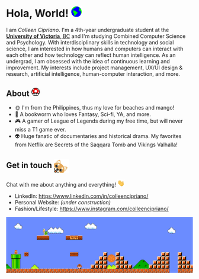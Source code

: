# Hola, World! <img src="https://github.com/colleenaira/colleenaira/blob/main/Assets/Earth.gif" width="29px">


I am _Colleen Cipriano_. I'm a 4th-year undergraduate student at the <a href="https://www.uvic.ca/"> <b>University of Victoria</b>, BC</a> and I'm studying Combined Computer Science and Psychology. With interdisciplinary skills in technology and social science, I am interested in how humans and computers can interact with each other and how technology can reflect human intelligence. As an undergrad, I am obsessed with the idea of continuous learning and improvement. My interests include project management, UX/UI design & research, artificial intelligence, human-computer interaction, and more.  



## About  <img src="https://github.com/colleenaira/colleenaira/blob/main/Assets/powerup.gif" width="23px">
- :sun_with_face: I'm from the Philippines, thus my love for beaches and mango! 
- :book: A bookworm who loves Fantasy, Sci-fi, YA, and more. 
- :video_game: A gamer of League of Legends during my free time, but will never miss a T1 game ever. 
- 👽️ Huge fanatic of documentaries and historical drama. My favorites from Netflix are Secrets of the Saqqara Tomb and Vikings Valhalla! 


## Get in touch  <img align="center" alt="shiblob-photo" src="https://github.com/colleenaira/colleenaira/blob/main/Assets/shiblob-photo.png" width="40"/>
Chat with me about anything and everything! <img src="https://github.com/colleenaira/colleenaira/blob/main//Assets/Hi.gif" width="20px">
- LinkedIn: https://www.linkedin.com/in/colleencipriano/
- Personal Website: _(under construction)_
- Fashion/Lifestyle: https://www.instagram.com/colleencipriano/

<img src="https://github.com/colleenaira/colleenaira/blob/main/Assets/Mario_Gameplay.gif" alt="Mario Game" width="980">


<!--
**colleenaira/colleenaira** is a ✨ _special_ ✨ repository because its `README.md` (this file) appears on your GitHub profile.

Here are some ideas to get you started:

- 🔭 I’m currently working on ...
- 🌱 I’m currently learning ...
- 👯 I’m looking to collaborate on ...
- 🤔 I’m looking for help with ...
- 💬 Ask me about ...
- 📫 How to reach me: ...
- 😄 Pronouns: ...
- ⚡ Fun fact: ...
-->
